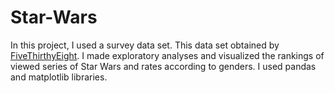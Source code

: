 # Star-Wars

In this project, I used a survey data set. This data set obtained by [FiveThirthyEight](https://github.com/fivethirtyeight/data/tree/master/star-wars-survey).
I made exploratory analyses and visualized the rankings of viewed series of Star Wars and rates according to genders. I used pandas and matplotlib libraries.
